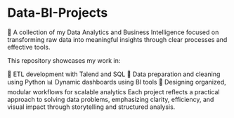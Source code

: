 # Data-BI-Projects
🚀 A collection of my Data Analytics and Business Intelligence focused on transforming raw data into meaningful insights through clear processes and effective tools.

This repository showcases my work in:

🔄 ETL development with Talend and SQL
🧼 Data preparation and cleaning using Python
📊 Dynamic dashboards using BI tools
🧭 Designing organized, modular workflows for scalable analytics
Each project reflects a practical approach to solving data problems, emphasizing clarity, efficiency, and visual impact through storytelling and structured analysis.
